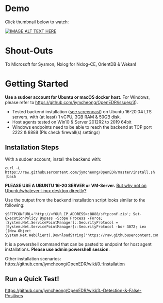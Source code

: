 # Demo
Click thumbnail below to watch:

[![IMAGE ALT TEXT HERE](https://img.youtube.com/vi/5YeH1RwzqXU/0.jpg)](https://www.youtube.com/watch?v=5YeH1RwzqXU)

# Shout-Outs
To Microsoft for Sysmon, Nxlog for Nxlog-CE, OrientDB & Wekan!

# Getting Started
**Use a sudoer account for Ubuntu or macOS docker host**. For Windows, please refer to https://github.com/jymcheong/OpenEDR/issues/3). 

* Tested backend installation ([see screencast](https://asciinema.org/a/AqZUQgakqMAErdWqoDc9b3dyS)) on Ubuntu 16-20.04 LTS servers, with (at least) 1 vCPU, 3GB RAM & 50GB disk.
* Host agents tested on Win10 & Server 2012R2 to 2019 64bit
* Windows endpoints need to be able to reach the backend at TCP port 2222 & 8888 (Pls check firewall(s) settings)

## Installation Steps
With a sudoer account, install the backend with: 

`curl -L https://raw.githubusercontent.com/jymcheong/OpenEDR/master/install.sh |bash`

**PLEASE USE A UBUNTU 16-20 SERVER or VM-Server.** [But why not on Ubuntu/whatever-linux desktop directly?](https://github.com/jymcheong/OpenEDR/issues/15)

Use the output from the backend installation script looks similar to the following: 

```
$SFTPCONFURL='http://<YOUR_IP_ADDRESS>:8888/sftpconf.zip'; Set-ExecutionPolicy Bypass -Scope Process -Force; [System.Net.ServicePointManager]::SecurityProtocol = [System.Net.ServicePointManager]::SecurityProtocol -bor 3072; iex ((New-Object System.Net.WebClient).DownloadString('https://raw.githubusercontent.com/jymcheong/openedrClient/master/install.ps1'))
```

It is a powershell command  that can be pasted to endpoint for host agent installations. **Please use admin powershell session**.

Other installation scenarios: https://github.com/jymcheong/OpenEDR/wiki/0.-Installation

## Run a Quick Test!
https://github.com/jymcheong/OpenEDR/wiki/3.-Detection-&-False-Positives

